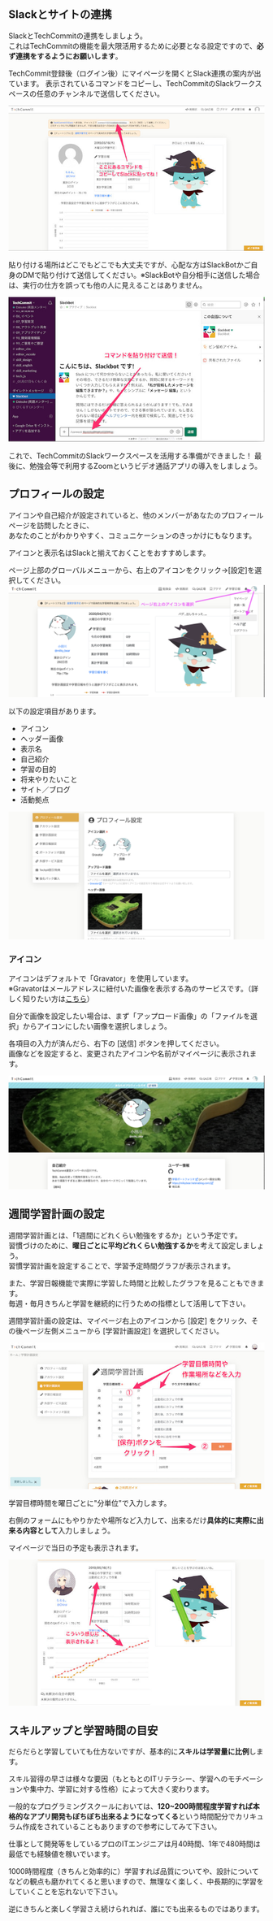 ## Slackとサイトの連携
SlackとTechCommitの連携をしましょう。  
これはTechCommitの機能を最大限活用するために必要となる設定ですので、**必ず連携をするようにお願いします**。

TechCommit登録後（ログイン後）にマイページを開くとSlack連携の案内が出ています。
表示されているコマンドをコピーし、TechCommitのSlackワークスペースの任意のチャンネルで送信してください。

![コマンドの場所](images/preparation-tool/where-command.jpg)

貼り付ける場所はどこでもどこでも大丈夫ですが、心配な方はSlackBotかご自身のDMで貼り付けて送信してください。※SlackBotや自分相手に送信した場合は、実行の仕方を誤っても他の人に見えることはありません。

![コマンドの実行](images/preparation-tool/exec-command.jpg)

これで、TechCommitのSlackワークスペースを活用する準備ができました！
最後に、勉強会等で利用するZoomというビデオ通話アプリの導入をしましょう。

## プロフィールの設定
アイコンや自己紹介が設定されていると、他のメンバーがあなたのプロフィールページを訪問したときに、  
あなたのことがわかりやすく、コミュニケーションのきっかけにもなります。

アイコンと表示名はSlackと揃えておくことをおすすめします。

ページ上部のグローバルメニューから、右上のアイコンをクリック→[設定]を選択してください。
![プロフィール設定ページの導線](images/preparation-site/route-to-mypage-profiles-edit.png)

以下の設定項目があります。

- アイコン
- ヘッダー画像
- 表示名
- 自己紹介
- 学習の目的
- 将来やりたいこと
- サイト／ブログ
- 活動拠点

![プロフィール設定ページ](images/preparation-site/profiles-edit.png)

### アイコン
アイコンはデフォルトで「Gravator」を使用しています。  
※Gravatorはメールアドレスに紐付いた画像を表示する為のサービスです。（詳しく知りたい方は[こちら](https://ja.gravatar.com/)）

自分で画像を設定したい場合は、まず「アップロード画像」の「ファイルを選択」からアイコンにしたい画像を選択しましょう。

各項目の入力が済んだら、右下の [送信] ボタンを押してください。  
画像などを設定すると、変更されたアイコンや名前がマイページに表示されます。

![マイプロフィール](images/preparation-site/my-profile.png)

## 週間学習計画の設定
週間学習計画とは、「1週間にどれくらい勉強をするか」という予定です。  
習慣づけのために、**曜日ごとに平均どれくらい勉強するか**を考えて設定しましょう。  
習慣学習計画を設定することで、学習予定時間グラフが表示されます。

また、学習日報機能で実際に学習した時間と比較したグラフを見ることもできます。  
毎週・毎月きちんと学習を継続的に行うための指標として活用して下さい。

週間学習計画の設定は、マイページ右上のアイコンから [設定] をクリック、その後ページ左側メニューから [学習計画設定] を選択してください。

![学習計画](images/preparation-site/plan-to-learning.jpg)

学習目標時間を曜日ごとに"分単位"で入力します。

右側のフォームにもやりかたや場所など入力して、出来るだけ**具体的に実際に出来る内容として**入力しましょう。

マイページで当日の予定も表示されます。

![マイページ](images/preparation-site/my-page.jpg)

## スキルアップと学習時間の目安
だらだらと学習していても仕方ないですが、基本的に**スキルは学習量に比例**します。

スキル習得の早さは様々な要因（もともとのITリテラシー、学習へのモチベーションや集中力、学習に対する性格）によって大きく変わります。

一般的なプログラミングスクールにおいては、**120~200時間程度学習すれば本格的なアプリ開発もぼちぼち出来るようになってくる**という時間配分でカリキュラム作成をされていることもありますので参考にしてみて下さい。

仕事として開発等をしているプロのITエンジニアは月40時間、1年で480時間は最低でも経験値を稼いでいます。

1000時間程度（きちんと効率的に）学習すれば品質についてや、設計についてなどの観点も磨かれてくると思いますので、無理なく楽しく、中長期的に学習をしていくことを忘れないで下さい。

逆にきちんと楽しく学習さえ続けられれば、誰にでも出来るものではあります。
